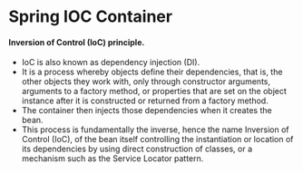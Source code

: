 # Spring IOC Container 

#### Inversion of Control (IoC) principle.
* IoC is also known as dependency injection (DI). 
* It is a process whereby objects define their dependencies, that is, the other objects they work with, only through constructor arguments, arguments to a factory method, or properties that are set on the object instance after it is constructed or returned from a factory method. 
* The container then injects those dependencies when it creates the bean. 
* This process is fundamentally the inverse, hence the name Inversion of Control (IoC), of the bean itself controlling the instantiation or location of its dependencies by using direct construction of classes, or a mechanism such as the Service Locator pattern.


